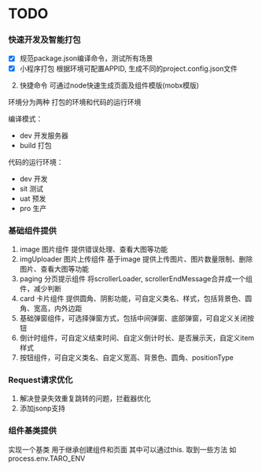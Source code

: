 # TODO

### 快速开发及智能打包

- [x] 规范package.json编译命令，测试所有场景
- [x] 小程序打包 根据环境可配置APPID, 生成不同的project.config.json文件
2. 快捷命令 可通过node快速生成页面及组件模版(mobx模版)

环境分为两种 打包的环境和代码的运行环境

编译模式：
- dev 开发服务器 
- build 打包

代码的运行环境：
- dev 开发
- sit 测试
- uat 预发
- pro 生产

### 基础组件提供

1. image 图片组件 提供错误处理、查看大图等功能
2. imgUploader 图片上传组件 基于image 提供上传图片、图片数量限制、删除图片、查看大图等功能
3. paging 分页提示组件 将scrollerLoader, scrollerEndMessage合并成一个组件，减少判断
4. card 卡片组件 提供圆角、阴影功能，可自定义类名、样式，包括背景色、圆角、宽高，内外边距
5. 基础弹窗组件，可选择弹窗方式，包括中间弹窗、底部弹窗，可自定义关闭按钮
6. 倒计时组件，可自定义结束时间、自定义倒计时长、是否展示天，自定义item样式
7. 按钮组件，可自定义类名、自定义宽高、背景色、圆角、positionType

### Request请求优化

1. 解决登录失效重复跳转的问题，拦截器优化
2. 添加jsonp支持

### 组件基类提供

实现一个基类 用于继承创建组件和页面 其中可以通过this. 取到一些方法 如process.env.TARO_ENV

